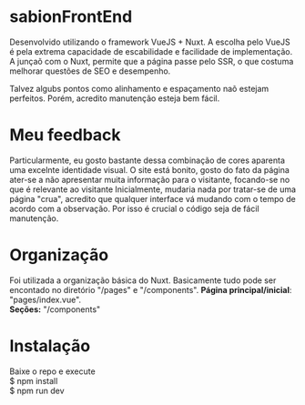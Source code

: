 # sabionFrontEnd
Desenvolvido utilizando o framework VueJS + Nuxt. 
A escolha pelo VueJS é pela extrema capacidade de escabilidade e facilidade de implementação. 
A junçaõ com o Nuxt, permite que a página passe pelo SSR, o que costuma melhorar questões de SEO e desempenho.

Talvez algubs pontos como alinhamento e espaçamento naõ estejam perfeitos. Porém, acredito manutenção esteja bem fácil.
  
# Meu feedback
Particularmente, eu gosto bastante dessa combinação de cores aparenta uma excelnte identidade visual. O site está bonito, gosto do fato da página ater-se a não apresentar muita informação para o visitante, focando-se no que é relevante ao visitante
Inicialmente,  mudaria nada por tratar-se de uma página "crua", acredito que qualquer interface vá mudando com o tempo de acordo com a observação. Por isso é crucial o código seja de fácil manutenção.  
  
  
# Organização
Foi utilizada a organização básica do Nuxt. 
Basicamente tudo pode ser encontado no diretório "/pages" e "/components".
**Página principal/inicial**: "pages/index.vue".  
**Seções:** "/components" 
  
# Instalação
Baixe o repo e execute  
$ npm install   
$ npm run dev  


